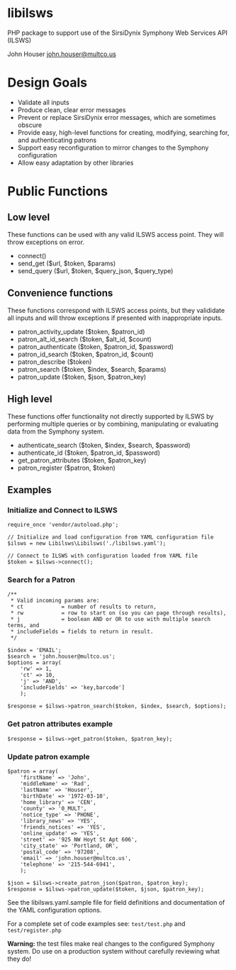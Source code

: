 # libilsws

PHP package to support use of the SirsiDynix Symphony Web Services API (ILSWS)

John Houser
john.houser@multco.us

# Design Goals
- Validate all inputs
- Produce clean, clear error messages
- Prevent or replace SirsiDynix error messages, which are sometimes obscure
- Provide easy, high-level functions for creating, modifying, searching for, and authenticating patrons
- Support easy reconfiguration to mirror changes to the Symphony configuration
- Allow easy adaptation by other libraries

# Public Functions

## Low level 
These functions can be used with any valid ILSWS access point. They will
throw exceptions on error.

- connect()
- send_get ($url, $token, $params) 
- send_query ($url, $token, $query_json, $query_type)

## Convenience functions
These functions correspond with ILSWS access points, but
they valididate all inputs and will throw exceptions
if presented with inappropriate inputs.

- patron_activity_update ($token, $patron_id)
- patron_alt_id_search ($token, $alt_id, $count)
- patron_authenticate ($token, $patron_id, $password)
- patron_id_search ($token, $patron_id, $count) 
- patron_describe ($token) 
- patron_search ($token, $index, $search, $params)
- patron_update ($token, $json, $patron_key) 

## High level
These functions offer functionality not directly supported by
ILSWS by performing multiple queries or by combining, manipulating
or evaluating data from the Symphony system.

- authenticate_search ($token, $index, $search, $password)
- authenticate_id ($token, $patron_id, $password)
- get_patron_attributes ($token, $patron_key)
- patron_register ($patron, $token)

## Examples

### Initialize and Connect to ILSWS
```
require_once 'vendor/autoload.php';

// Initialize and load configuration from YAML configuration file
$ilsws = new Libilsws\Libilsws('./libilsws.yaml');

// Connect to ILSWS with configuration loaded from YAML file
$token = $ilsws->connect();
```

### Search for a Patron
```
/** 
 * Valid incoming params are: 
 * ct            = number of results to return,
 * rw            = row to start on (so you can page through results),
 * j             = boolean AND or OR to use with multiple search terms, and
 * includeFields = fields to return in result.
 */

$index = 'EMAIL';
$search = 'john.houser@multco.us';
$options = array(
    'rw' => 1, 
    'ct' => 10, 
    'j' => 'AND', 
    'includeFields' => 'key,barcode']
    );

$response = $ilsws->patron_search($token, $index, $search, $options);
```

### Get patron attributes example
```
$response = $ilsws->get_patron($token, $patron_key);
```

### Update patron example
```
$patron = array(
    'firstName' => 'John',
    'middleName' => 'Rad',
    'lastName' => 'Houser',
    'birthDate' => '1972-03-10',
    'home_library' => 'CEN',
    'county' => '0_MULT',
    'notice_type' => 'PHONE',
    'library_news' => 'YES',
    'friends_notices' => 'YES',
    'online_update' => 'YES',
    'street' => '925 NW Hoyt St Apt 606',
    'city_state' => 'Portland, OR',
    'postal_code' => '97208',
    'email' => 'john.houser@multco.us',
    'telephone' => '215-544-6941',
    );

$json = $ilsws->create_patron_json($patron, $patron_key);
$response = $ilsws->patron_update($token, $json, $patron_key);
```
See the libilsws.yaml.sample file for field definitions and documentation
of the YAML configuration options.

For a complete set of code examples see:
`test/test.php` and `test/register.php`

**Warning:** the test files make real changes to the configured
Symphony system. Do use on a production system without carefully
reviewing what they do!
